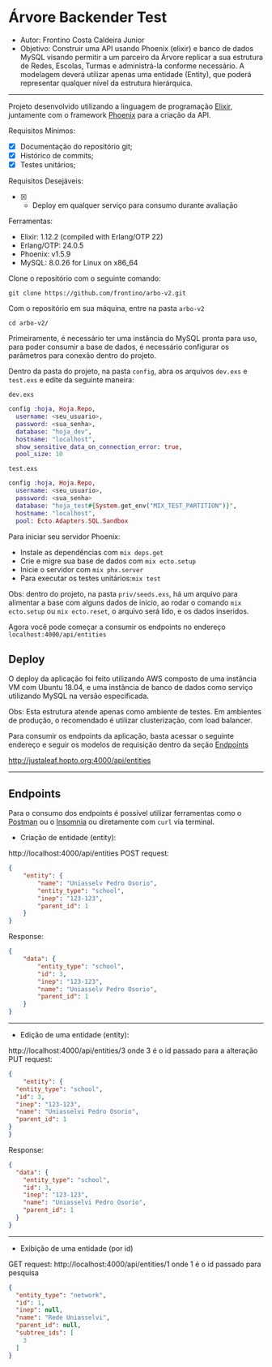 # Árvore Backender Test

* Autor: Frontino Costa Caldeira Junior
* Objetivo: Construir uma API usando Phoenix (elixir) e banco de dados MySQL visando permitir a um
parceiro da Árvore replicar a sua estrutura de Redes, Escolas, Turmas e administrá-la
conforme necessário.
A modelagem deverá utilizar apenas uma entidade (Entity), que poderá representar
qualquer nível da estrutura hierárquica.

------------

Projeto desenvolvido utilizando a linguagem de programação [Elixir](https://elixir-lang.org/ "Elixir"), juntamente com o framework [Phoenix](https://www.phoenixframework.org/ "Phoenix") para a criação da API.

Requisitos Mínimos:
- [x] Documentação do repositório git;
- [x] Histórico de commits;
- [x] Testes unitários;

Requisitos Desejáveis:
- [x] - Deploy em qualquer serviço para consumo durante avaliação

Ferramentas:
* Elixir: 1.12.2 (compiled with Erlang/OTP 22)
* Erlang/OTP: 24.0.5
* Phoenix: v1.5.9
* MySQL: 8.0.26 for Linux on x86_64

Clone o repositório com o seguinte comando:

`git clone https://github.com/frontino/arbo-v2.git`

Com o repositório em sua máquina, entre na pasta `arbo-v2`

```    
cd arbo-v2/
```

Primeiramente, é necessário ter uma instância do MySQL pronta para uso, para poder consumir a base de dados, é necessário configurar os parâmetros para conexão dentro do projeto.

Dentro da pasta do projeto, na pasta `config`, abra os arquivos `dev.exs` e `test.exs` e edite da seguinte maneira:

`dev.exs`
```elixir
config :hoja, Hoja.Repo,
  username: <seu_usuario>,
  password: <sua_senha>,
  database: "hoja_dev",
  hostname: "localhost",
  show_sensitive_data_on_connection_error: true,
  pool_size: 10
```

`test.exs`
```elixir
config :hoja, Hoja.Repo,
  username: <seu_usuario>,
  password: <sua_senha>
  database: "hoja_test#{System.get_env("MIX_TEST_PARTITION")}",
  hostname: "localhost",
  pool: Ecto.Adapters.SQL.Sandbox

```

Para iniciar seu servidor Phoenix:

* Instale as dependências com `mix deps.get`
* Crie e migre sua base de dados com `mix ecto.setup`
* Inicie o servidor com `mix phx.server`
* Para executar os testes unitários:`mix test`

Obs: dentro do projeto, na pasta `priv/seeds.exs`, há um arquivo para alimentar a base com alguns dados de início, ao rodar o comando `mix ecto.setup` ou `mix ecto.reset`, o arquivo será lido, e os dados inseridos.

Agora você pode começar a consumir os endpoints no endereço `localhost:4000/api/entities`

## Deploy

O deploy da aplicação foi feito utilizando AWS composto de uma instância VM com Ubuntu 18.04, e uma instância de banco de dados como serviço utilizando MySQL na versão especificada.

Obs: Esta estrutura atende apenas como ambiente de testes. Em ambientes de produção, o recomendado é utilizar clusterização, com load balancer.

Para consumir os endpoints da aplicação, basta acessar o seguinte endereço e seguir os modelos de requisição dentro da seção [Endpoints](##Endpoints)

http://justaleaf.hopto.org:4000/api/entities


------------

## Endpoints 
Para o consumo dos endpoints é possível utilizar ferramentas como o [Postman](https://www.postman.com/ "Postman") ou o [Insomnia](https://insomnia.rest/download "Insomnia") ou diretamente com `curl` via terminal.

- Criação de  entidade (entity):

http://localhost:4000/api/entities
POST request: 

```json
{
    "entity": {
        "name": "Uniasselv Pedro Osorio",
        "entity_type": "school",
        "inep": "123-123",
        "parent_id": 1
    }
}
```
Response:
```json
{
    "data": {
        "entity_type": "school",
        "id": 3,
        "inep": "123-123",
        "name": "Uniasselv Pedro Osorio",
        "parent_id": 1
    }
}

```

------------

- Edição de uma entidade (entity): 

http://localhost:4000/api/entities/3    onde 3 é o id passado para a alteração
PUT request:
```json
{
    "entity": {
  "entity_type": "school",
  "id": 3,
  "inep": "123-123",
  "name": "Uniasselvi Pedro Osorio",
  "parent_id": 1
}
}

```

Response:
```json
{
  "data": {
    "entity_type": "school",
    "id": 3,
    "inep": "123-123",
    "name": "Uniasselvi Pedro Osorio",
    "parent_id": 1
  }
}
```

------------

- Exibição de uma entidade (por id)

GET request:
http://localhost:4000/api/entities/1 onde 1 é o id passado para pesquisa
```json
{
  "entity_type": "network",
  "id": 1,
  "inep": null,
  "name": "Rede Uniasselvi",
  "parent_id": null,
  "subtree_ids": [
    3
  ]
}
```
